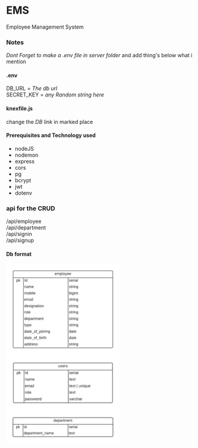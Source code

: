 # EMS
Employee Management System

### Notes
*Dont Forget to make a .env file in server folder*
and add thing's below what i mention
#### .env
 DB_URL = *The db url* <br />
 SECRET_KEY = *any Random string here*
#### knexfile.js
 change the *DB link* in marked place
 
#### Prerequisites and Technology used
- nodeJS
- nodemon
- express
- cors
- pg
- bcrypt
- jwt
- dotenv

### api for the CRUD 
/api/employee<br />
/api/department<br />
/api/signin<br />
/api/signup<br />

#### Db format
<img src="https://github.com/Fazal2005/EMS/blob/main/server/employee_db.jpeg" length="640" width="305"/>
<img src="https://github.com/Fazal2005/EMS/blob/main/server/users-db.jpeg" length="640" width="305"/>
<img src="https://github.com/Fazal2005/EMS/blob/main/server/department_db.jpeg" length="640" width="305"/>
